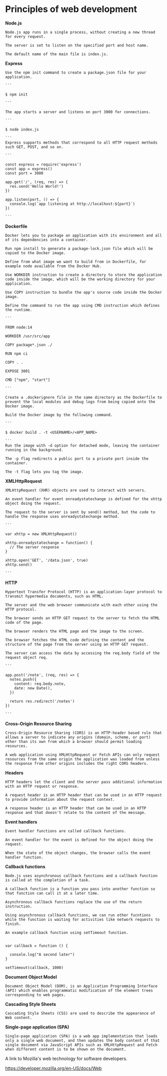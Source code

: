 # Principles of web development

**Node.js**

	Node.js app runs in a single process, without creating a new thread for every request.

	The server is set to listen on the specified port and host name.

	The default name of the main file is index.js. 

**Express**

	Use the npm init command to create a package.json file for your application.

	```

	$ npm init

	```

	The app starts a server and listens on port 3000 for connections.

	```

	$ node index.js

	```
	Express supports methods that correspond to all HTTP request methods such GET, POST, and so on. 

	```

	const express = require('express')
	const app = express()
	const port = 3000

	app.get('/', (req, res) => {
	  res.send('Hello World!')
	})

	app.listen(port, () => {
	  console.log(`app listening at http://localhost:${port}`)
	})

	```

**Dockerfile**

	Docker lets you to package an application with its environment and all of its dependencies into a container.

	Run npm install to generate a package-lock.json file which will be copied to the Docker image.

	Define from what image we want to build from in Dockerfile, for example node available from the Docker Hub.

	Use WORKDIR instruction to create a directory to store the application code inside the image, which will be the working directory for your application.

	Use COPY instruction to bundle the app's source code inside the Docker image.

	Define the command to run the app using CMD instruction which defines the runtime.  

	```

	FROM node:14

	WORKDIR /usr/src/app

	COPY package*.json ./

	RUN npm ci

	COPY . .

	EXPOSE 3001

	CMD ["npm", "start"]

	```

	Create a .dockerignore file in the same directory as the Dockerfile to prevent the local modules and debug logs from being copied onto the Docker image.

	Build the Docker image by the following command.

	```

	$ docker build . -t <USERNAME>/<APP_NAME>

	```
	Run the image with -d option for detached mode, leaving the container running in the background. 

	The -p flag redirects a public port to a private port inside the container. 

	The -t flag lets you tag the image.

**XMLHttpRequest**

	XMLHttpRequest (XHR) objects are used to interact with servers.

	An event handler for event onreadystatechange is defined for the xhttp object doing the request.

	The request to the server is sent by send() method, but the code to handle the response uses onreadystatechange method.

	```

	var xhttp = new XMLHttpRequest()

	xhttp.onreadystatechange = function() {
	  // The server response
	}

	xhttp.open('GET', '/data.json', true)
	xhttp.send()

	```

**HTTP**

	Hypertext Transfer Protocol (HTTP) is an application-layer protocol to transmit hypermedia documents, such as HTML.

	The server and the web browser communicate with each other using the HTTP protocol.

	The browser sends an HTTP GET request to the server to fetch the HTML code of the page.

	The browser renders the HTML page and the image to the screen.

	The browser fetches the HTML code defining the content and the structure of the page from the server using an HTTP GET request.

	The server can access the data by accessing the req.body field of the request object req.

	```

	app.post('/note', (req, res) => {
	  notes.push({
	    content: req.body.note,
	    date: new Date(),
	  })

	  return res.redirect('/notes')
	})

	```
**Cross-Origin Resource Sharing**

	Cross-Origin Resource Sharing (CORS) is an HTTP-header based rule that allows a server to indicate any origins (domain, scheme, or port) other than its own from which a browser should permit loading resources.

	A web application using XMLHttpRequest or Fetch APIs can only request resources from the same origin the application was loaded from unless the response from other origins includes the right CORS headers.

**Headers**

	HTTP headers let the client and the server pass additional information with an HTTP request or response.

	A request header is an HTTP header that can be used in an HTTP request to provide information about the request context.

	A response header is an HTTP header that can be used in an HTTP response and that doesn't relate to the content of the message.

**Event handlers**

	Event handler functions are called callback functions. 

 	An event handler for the event is defined for the object doing the request.

 	When the state of the object changes, the browser calls the event handler function.

**Callback functions**

	Node.js uses asynchronous callback functions and a callback function is called at the completion of a task.

	A callback function is a function you pass into another function so that function can call it at a later time.

	Asynchronous callback functions replace the use of the return instruction.

	Using asynchronous callback functions, we can run other fucntions while the function is waiting for activities like network requests to finish.

	An example callback function using setTimeout function.

```

var callback = function () {

  console.log("A second later")
}

setTimeout(callback, 1000)

```

**Document Object Model**

	Document Object Model (DOM), is an Application Programming Interface (API) which enables programmatic modification of the element trees corresponding to web pages.

**Cascading Style Sheets**

	Cascading Style Sheets (CSS) are used to describe the appearance of Web content.

**Single-page application (SPA)**

	Single-page application (SPA) is a web app implementation that loads only a single web document, and then updates the body content of that single document via JavaScript APIs such as XMLHttpRequest and Fetch when different content is to be shown on the document.

A link to Mozilla's web technology for software developers. 

https://developer.mozilla.org/en-US/docs/Web
